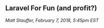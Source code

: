 Laravel For Fun (and profit?)
-----------------------------

_Matt Stauffer, February 7, 2018, 5:45pm EST_

